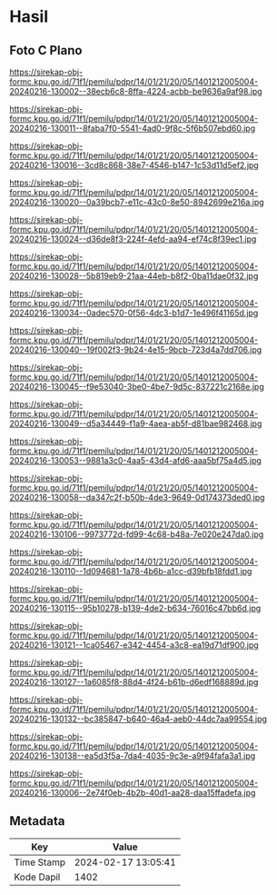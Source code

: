 # Hasil

## Foto C Plano

https://sirekap-obj-formc.kpu.go.id/71f1/pemilu/pdpr/14/01/21/20/05/1401212005004-20240216-130002--38ecb6c8-8ffa-4224-acbb-be9636a9af98.jpg

https://sirekap-obj-formc.kpu.go.id/71f1/pemilu/pdpr/14/01/21/20/05/1401212005004-20240216-130011--8faba7f0-5541-4ad0-9f8c-5f6b507ebd60.jpg

https://sirekap-obj-formc.kpu.go.id/71f1/pemilu/pdpr/14/01/21/20/05/1401212005004-20240216-130016--3cd8c868-38e7-4546-b147-1c53d11d5ef2.jpg

https://sirekap-obj-formc.kpu.go.id/71f1/pemilu/pdpr/14/01/21/20/05/1401212005004-20240216-130020--0a39bcb7-e11c-43c0-8e50-8942699e216a.jpg

https://sirekap-obj-formc.kpu.go.id/71f1/pemilu/pdpr/14/01/21/20/05/1401212005004-20240216-130024--d36de8f3-224f-4efd-aa94-ef74c8f39ec1.jpg

https://sirekap-obj-formc.kpu.go.id/71f1/pemilu/pdpr/14/01/21/20/05/1401212005004-20240216-130028--5b819eb9-21aa-44eb-b8f2-0ba11dae0f32.jpg

https://sirekap-obj-formc.kpu.go.id/71f1/pemilu/pdpr/14/01/21/20/05/1401212005004-20240216-130034--0adec570-0f56-4dc3-b1d7-1e496f41165d.jpg

https://sirekap-obj-formc.kpu.go.id/71f1/pemilu/pdpr/14/01/21/20/05/1401212005004-20240216-130040--19f002f3-9b24-4e15-9bcb-723d4a7dd706.jpg

https://sirekap-obj-formc.kpu.go.id/71f1/pemilu/pdpr/14/01/21/20/05/1401212005004-20240216-130045--f9e53040-3be0-4be7-9d5c-837221c2168e.jpg

https://sirekap-obj-formc.kpu.go.id/71f1/pemilu/pdpr/14/01/21/20/05/1401212005004-20240216-130049--d5a34449-f1a9-4aea-ab5f-d81bae982468.jpg

https://sirekap-obj-formc.kpu.go.id/71f1/pemilu/pdpr/14/01/21/20/05/1401212005004-20240216-130053--9881a3c0-4aa5-43d4-afd6-aaa5bf75a4d5.jpg

https://sirekap-obj-formc.kpu.go.id/71f1/pemilu/pdpr/14/01/21/20/05/1401212005004-20240216-130058--da347c2f-b50b-4de3-9649-0d174373ded0.jpg

https://sirekap-obj-formc.kpu.go.id/71f1/pemilu/pdpr/14/01/21/20/05/1401212005004-20240216-130106--9973772d-fd99-4c68-b48a-7e020e247da0.jpg

https://sirekap-obj-formc.kpu.go.id/71f1/pemilu/pdpr/14/01/21/20/05/1401212005004-20240216-130110--1d094681-1a78-4b6b-a1cc-d39bfb18fdd1.jpg

https://sirekap-obj-formc.kpu.go.id/71f1/pemilu/pdpr/14/01/21/20/05/1401212005004-20240216-130115--95b10278-b139-4de2-b634-76016c47bb6d.jpg

https://sirekap-obj-formc.kpu.go.id/71f1/pemilu/pdpr/14/01/21/20/05/1401212005004-20240216-130121--1ca05467-e342-4454-a3c8-ea19d71df900.jpg

https://sirekap-obj-formc.kpu.go.id/71f1/pemilu/pdpr/14/01/21/20/05/1401212005004-20240216-130127--1a6085f8-88d4-4f24-b61b-d6edf168889d.jpg

https://sirekap-obj-formc.kpu.go.id/71f1/pemilu/pdpr/14/01/21/20/05/1401212005004-20240216-130132--bc385847-b640-46a4-aeb0-44dc7aa99554.jpg

https://sirekap-obj-formc.kpu.go.id/71f1/pemilu/pdpr/14/01/21/20/05/1401212005004-20240216-130138--ea5d3f5a-7da4-4035-9c3e-a9f94fafa3a1.jpg

https://sirekap-obj-formc.kpu.go.id/71f1/pemilu/pdpr/14/01/21/20/05/1401212005004-20240216-130006--2e74f0eb-4b2b-40d1-aa28-daa15ffadefa.jpg


## Metadata

| Key        | Value               |
| ---------- | ------------------- |
| Time Stamp | 2024-02-17 13:05:41 |
| Kode Dapil | 1402                |



